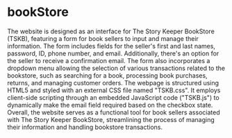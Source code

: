 # bookStore
The website is designed as an interface for The Story Keeper BookStore (TSKB), featuring a form for book sellers to input and manage their information. The form includes fields for the seller's first and last names, password, ID, phone number, and email. Additionally, there's an option for the seller to receive a confirmation email. The form also incorporates a dropdown menu allowing the selection of various transactions related to the bookstore, such as searching for a book, processing book purchases, returns, and managing customer orders. The webpage is structured using HTML5 and styled with an external CSS file named "TSKB.css". It employs client-side scripting through an embedded JavaScript code ("TSKB.js") to dynamically make the email field required based on the checkbox state. Overall, the website serves as a functional tool for book sellers associated with The Story Keeper BookStore, streamlining the process of managing their information and handling bookstore transactions.

